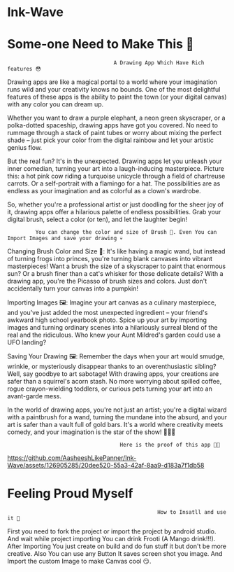 # Ink-Wave
# Some-one Need to Make This 🥱
                                      A Drawing App Which Have Rich features 😳

Drawing apps are like a magical portal to a world where your imagination runs wild and your creativity knows no bounds. One of the most delightful features of these apps is the ability to paint the town (or your digital canvas) with any color you can dream up.

Whether you want to draw a purple elephant, a neon green skyscraper, or a polka-dotted spaceship, drawing apps have got you covered. No need to rummage through a stack of paint tubes or worry about mixing the perfect shade – just pick your color from the digital rainbow and let your artistic genius flow.

But the real fun? It's in the unexpected. Drawing apps let you unleash your inner comedian, turning your art into a laugh-inducing masterpiece. Picture this: a hot pink cow riding a turquoise unicycle through a field of chartreuse carrots. Or a self-portrait with a flamingo for a hat. The possibilities are as endless as your imagination and as colorful as a clown's wardrobe.

So, whether you're a professional artist or just doodling for the sheer joy of it, drawing apps offer a hilarious palette of endless possibilities. Grab your digital brush, select a color (or ten), and let the laughter begin!

             You can change the color and size of Brush 🤯. Even You can Import Images and save your drawing 💀

Changing Brush Color and Size 🎨: It's like having a magic wand, but instead of turning frogs into princes, you're turning blank canvases into vibrant masterpieces! Want a brush the size of a skyscraper to paint that enormous sun? Or a brush finer than a cat's whisker for those delicate details? With a drawing app, you're the Picasso of brush sizes and colors. Just don't accidentally turn your canvas into a pumpkin!

Importing Images 🖼️: Imagine your art canvas as a culinary masterpiece, and you've just added the most unexpected ingredient – your friend's awkward high school yearbook photo. Spice up your art by importing images and turning ordinary scenes into a hilariously surreal blend of the real and the ridiculous. Who knew your Aunt Mildred's garden could use a UFO landing?

Saving Your Drawing 🖼️: Remember the days when your art would smudge, wrinkle, or mysteriously disappear thanks to an overenthusiastic sibling? Well, say goodbye to art sabotage! With drawing apps, your creations are safer than a squirrel's acorn stash. No more worrying about spilled coffee, rogue crayon-wielding toddlers, or curious pets turning your art into an avant-garde mess.

In the world of drawing apps, you're not just an artist; you're a digital wizard with a paintbrush for a wand, turning the mundane into the absurd, and your art is safer than a vault full of gold bars. It's a world where creativity meets comedy, and your imagination is the star of the show! 🎩✨😂

                                        Here is the proof of this app 🥱💪
                                
https://github.com/AasheeshLikePanner/Ink-Wave/assets/126905285/20dee520-55a3-42af-8aa9-d183a7f1db58


# Feeling Proud Myself

                                                    How to Insatll and use it 🤣

First you need to fork the project or import the project by android studio. And wait while project importing You can drink Frooti (A Mango drink!!!). After Importing You just create on build and do fun stuff it but don't be more creative. 
Also You can use any Button It saves screen shot you image. And Import the custom Image to make Canvas cool 😏. 




